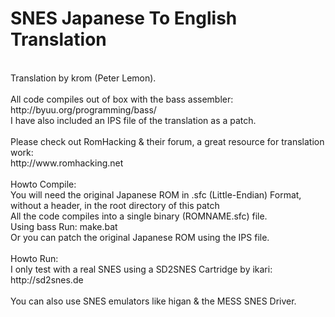 SNES Japanese To English Translation
=====================================
<br />
Translation by krom (Peter Lemon).<br />
<br />
All code compiles out of box with the bass assembler:<br />
http://byuu.org/programming/bass/<br />
I have also included an IPS file of the translation as a patch.<br />
<br />
Please check out RomHacking & their forum, a great resource for translation work:<br />
http://www.romhacking.net<br />
<br />
Howto Compile:<br />
You will need the original Japanese ROM in .sfc (Little-Endian) Format, without a header, in the root directory of this patch<br />
All the code compiles into a single binary (ROMNAME.sfc) file.<br />
Using bass Run: make.bat<br />
Or you can patch the original Japanese ROM using the IPS file.<br />
<br />
Howto Run:<br />
I only test with a real SNES using a SD2SNES Cartridge by ikari:<br />
http://sd2snes.de<br />
<br />
You can also use SNES emulators like higan & the MESS SNES Driver.
